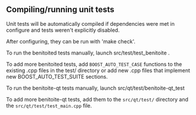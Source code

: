 Compiling/running unit tests
------------------------------------

Unit tests will be automatically compiled if dependencies were met in configure
and tests weren't explicitly disabled.

After configuring, they can be run with 'make check'.

To run the benitoited tests manually, launch src/test/test_benitoite .

To add more benitoited tests, add `BOOST_AUTO_TEST_CASE` functions to the existing
.cpp files in the test/ directory or add new .cpp files that
implement new BOOST_AUTO_TEST_SUITE sections.

To run the benitoite-qt tests manually, launch src/qt/test/benitoite-qt_test

To add more benitoite-qt tests, add them to the `src/qt/test/` directory and
the `src/qt/test/test_main.cpp` file.
